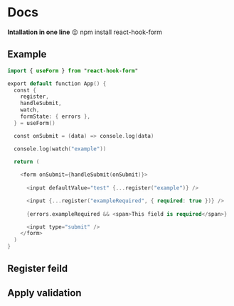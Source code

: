 # Docs
**Intallation in one line** 😛
npm install react-hook-form
## Example 
```swift
import { useForm } from "react-hook-form"

export default function App() {
  const {
    register,
    handleSubmit,
    watch,
    formState: { errors },
  } = useForm()

  const onSubmit = (data) => console.log(data)

  console.log(watch("example"))

  return (
   
    <form onSubmit={handleSubmit(onSubmit)}>
      
      <input defaultValue="test" {...register("example")} />

      <input {...register("exampleRequired", { required: true })} />
    
      {errors.exampleRequired && <span>This field is required</span>}

      <input type="submit" />
    </form>
  )
}
```
## Register feild

## Apply validation 
